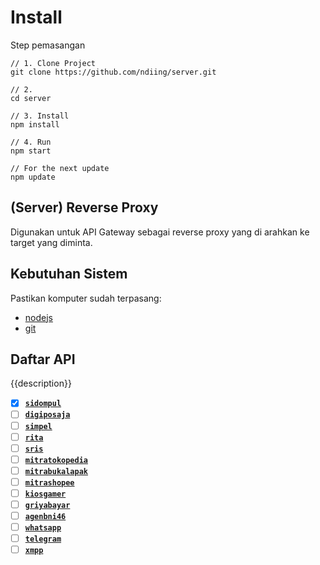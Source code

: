 # Install

Step pemasangan

```
// 1. Clone Project
git clone https://github.com/ndiing/server.git

// 2.
cd server

// 3. Install
npm install

// 4. Run
npm start

// For the next update
npm update
```

## (Server) Reverse Proxy

Digunakan untuk API Gateway sebagai reverse proxy yang di arahkan ke target yang diminta.

## Kebutuhan Sistem

Pastikan komputer sudah terpasang:

-   [nodejs](https://nodejs.org/dist/v16.17.0/node-v16.17.0-x64.msi)
-   [git](https://git-scm.com/download/win)

## Daftar API

{{description}}

-   [x] **[`sidompul`](./api/sidompul/v1/README.md)**
-   [ ] **[`digiposaja`](./api/digiposaja/v1/README.md)**
-   [ ] **[`simpel`](./api/simpel/v1/README.md)**
-   [ ] **[`rita`](./api/rita/v1/README.md)**
-   [ ] **[`sris`](./api/sris/v1/README.md)**
-   [ ] **[`mitratokopedia`](./api/mitratokopedia/v1/README.md)**
-   [ ] **[`mitrabukalapak`](./api/mitrabukalapak/v1/README.md)**
-   [ ] **[`mitrashopee`](./api/mitrashopee/v1/README.md)**
-   [ ] **[`kiosgamer`](./api/kiosgamer/v1/README.md)**
-   [ ] **[`griyabayar`](./api/griyabayar/v1/README.md)**
-   [ ] **[`agenbni46`](./api/agenbni46/v1/README.md)**
-   [ ] **[`whatsapp`](./api/whatsapp/v1/README.md)**
-   [ ] **[`telegram`](./api/telegram/v1/README.md)**
-   [ ] **[`xmpp`](./api/xmpp/v1/README.md)**
